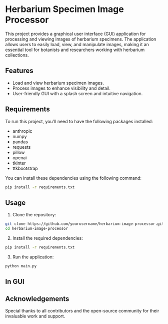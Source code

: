 
# Herbarium Specimen Image Processor

This project provides a graphical user interface (GUI) application for processing and viewing images of herbarium specimens. The application allows users to easily load, view, and manipulate images, making it an essential tool for botanists and researchers working with herbarium collections.

## Features

- Load and view herbarium specimen images.
- Process images to enhance visibility and detail.
- User-friendly GUI with a splash screen and intuitive navigation.

## Requirements

To run this project, you'll need to have the following packages installed:

- anthropic
- numpy
- pandas
- requests
- pillow
- openai
- tkinter
- ttkbootstrap

You can install these dependencies using the following command:

```bash
pip install -r requirements.txt
```

## Usage

1. Clone the repository:

```bash
git clone https://github.com/yourusername/herbarium-image-processor.git
cd herbarium-image-processor
```

2. Install the required dependencies:

```bash
pip install -r requirements.txt
```

3. Run the application:

```bash
python main.py
```
## In GUI






## Acknowledgements

Special thanks to all contributors and the open-source community for their invaluable work and support.
